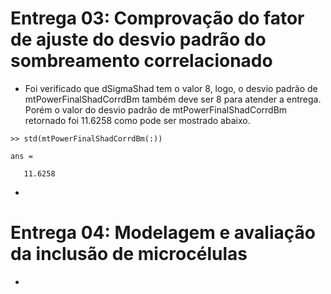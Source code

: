 # Entrega 03: Comprovação do fator de ajuste do desvio padrão do sombreamento correlacionado
* Foi verificado que dSigmaShad tem o valor 8, logo, o desvio padrão de mtPowerFinalShadCorrdBm também deve ser 8 para atender a entrega. 
Porém o valor do desvio padrão de mtPowerFinalShadCorrdBm retornado foi 11.6258 como pode ser mostrado abaixo.
```
>> std(mtPowerFinalShadCorrdBm(:))

ans =

   11.6258
```
* 



# Entrega 04: Modelagem e avaliação da inclusão de microcélulas
* 